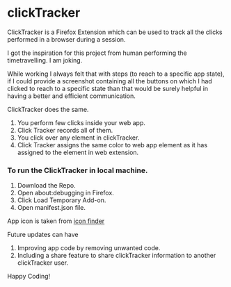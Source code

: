 # clickTracker
ClickTracker is a Firefox Extension which can be used to track all the clicks performed in a browser during a session.

I got the inspiration for this project from human performing the timetravelling. I am joking.

While working I always felt that with steps (to reach to a specific app state), if I could provide a screenshot containing all the buttons on which I had clicked to reach to a specific state than that would be surely helpful in having a better and efficient communication.

ClickTracker does the same.

1) You perform few clicks inside your web app.
2) Click Tracker records all of them.
3) You click over any element in clickTracker.
4) Click Tracker assigns the same color to web app element as it has assigned to the element in web extension.


### To run the ClickTracker in local machine.
1) Download the Repo.
2) Open about:debugging in Firefox.
3) Click Load Temporary Add-on.
4) Open manifest.json file.

App icon is taken from 
<a rel="nofollow" href="https://www.iconfinder.com/icons/2824438/academic_clip_exam_note_paper_icon">icon finder</a>

Future updates can have
1) Improving app code by removing unwanted code.
2) Including a share feature to share clickTracker information to another clickTracker user.

Happy Coding!
